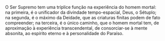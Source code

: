 ﻿O Ser Supremo tem uma tríplice função na experiência do homem mortal: na primeira, é o unificador da divindade tempo-espacial, Deus, o Sétuplo; na segunda, é o máximo da Deidade, que as criaturas finitas podem de fato compreender; na terceira, é o único caminho, que o homem mortal tem, de aproximação à experiência transcendental, de consorciar-se à mente absonita, ao espírito eterno e à personalidade do Paraíso.